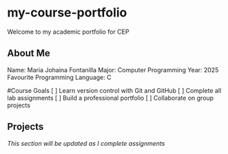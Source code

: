 # my-course-portfolio
Welcome to my academic portfolio for CEP

## About Me
Name: Maria Johaina Fontanilla
Major: Computer Programming
Year: 2025
Favourite Programming Language: C

#Course Goals
[ ] Learn version control with Git and GitHub
[ ] Complete all lab assignments
[ ] Build a professional portfolio
[ ] Collaborate on group projects

## Projects
*This section will be updated as I complete assignments*



